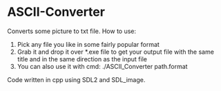 # ASCII-Converter
Converts some picture to txt file.
How to use:
1. Pick any file you like in some fairly popular format
2. Grab it and drop it over *.exe file to get your output file with the same title and in the same direction as the input file
3. You can also use it with cmd: ./ASCII_Converter path.format

Code written in cpp using SDL2 and SDL_image.
